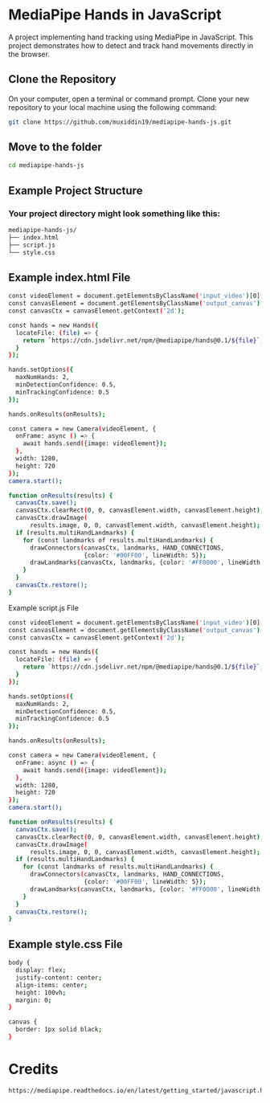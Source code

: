# MediaPipe Hands in JavaScript

A project implementing hand tracking using MediaPipe in JavaScript. This project demonstrates how to detect and track hand movements directly in the browser.

## Clone the Repository

On your computer, open a terminal or command prompt. Clone your new repository to your local machine using the following command:

```bash
git clone https://github.com/muxiddin19/mediapipe-hands-js.git
```
## Move to the folder
```bash
cd mediapipe-hands-js
```
## Example Project Structure
### Your project directory might look something like this:
```bash
mediapipe-hands-js/
├── index.html
├── script.js
└── style.css
```
## Example index.html File
```bash
const videoElement = document.getElementsByClassName('input_video')[0];
const canvasElement = document.getElementsByClassName('output_canvas')[0];
const canvasCtx = canvasElement.getContext('2d');

const hands = new Hands({
  locateFile: (file) => {
    return `https://cdn.jsdelivr.net/npm/@mediapipe/hands@0.1/${file}`;
  }
});

hands.setOptions({
  maxNumHands: 2,
  minDetectionConfidence: 0.5,
  minTrackingConfidence: 0.5
});

hands.onResults(onResults);

const camera = new Camera(videoElement, {
  onFrame: async () => {
    await hands.send({image: videoElement});
  },
  width: 1280,
  height: 720
});
camera.start();

function onResults(results) {
  canvasCtx.save();
  canvasCtx.clearRect(0, 0, canvasElement.width, canvasElement.height);
  canvasCtx.drawImage(
      results.image, 0, 0, canvasElement.width, canvasElement.height);
  if (results.multiHandLandmarks) {
    for (const landmarks of results.multiHandLandmarks) {
      drawConnectors(canvasCtx, landmarks, HAND_CONNECTIONS,
                     {color: '#00FF00', lineWidth: 5});
      drawLandmarks(canvasCtx, landmarks, {color: '#FF0000', lineWidth: 2});
    }
  }
  canvasCtx.restore();
}

```

Example script.js File
```bash
const videoElement = document.getElementsByClassName('input_video')[0];
const canvasElement = document.getElementsByClassName('output_canvas')[0];
const canvasCtx = canvasElement.getContext('2d');

const hands = new Hands({
  locateFile: (file) => {
    return `https://cdn.jsdelivr.net/npm/@mediapipe/hands@0.1/${file}`;
  }
});

hands.setOptions({
  maxNumHands: 2,
  minDetectionConfidence: 0.5,
  minTrackingConfidence: 0.5
});

hands.onResults(onResults);

const camera = new Camera(videoElement, {
  onFrame: async () => {
    await hands.send({image: videoElement});
  },
  width: 1280,
  height: 720
});
camera.start();

function onResults(results) {
  canvasCtx.save();
  canvasCtx.clearRect(0, 0, canvasElement.width, canvasElement.height);
  canvasCtx.drawImage(
      results.image, 0, 0, canvasElement.width, canvasElement.height);
  if (results.multiHandLandmarks) {
    for (const landmarks of results.multiHandLandmarks) {
      drawConnectors(canvasCtx, landmarks, HAND_CONNECTIONS,
                     {color: '#00FF00', lineWidth: 5});
      drawLandmarks(canvasCtx, landmarks, {color: '#FF0000', lineWidth: 2});
    }
  }
  canvasCtx.restore();
}

```
## Example style.css File
```bash
body {
  display: flex;
  justify-content: center;
  align-items: center;
  height: 100vh;
  margin: 0;
}

canvas {
  border: 1px solid black;
}
```

# Credits
```bash
https://mediapipe.readthedocs.io/en/latest/getting_started/javascript.html
```



